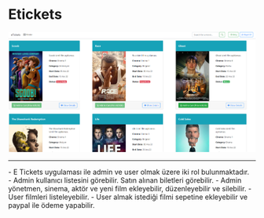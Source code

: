 # Etickets
![Kodluyoruz Logo](images/1.png)
 
<hr/>
- E Tickets uygulaması ile admin ve user olmak üzere iki rol bulunmaktadır. <br>
- Admin kullanıcı listesini görebilir. Satın alınan biletleri görebilir. 
- Admin yönetmen, sinema, aktör ve yeni film ekleyebilir, düzenleyebilir ve silebilir.
- User filmleri listeleyebilir. 
- User almak istediği filmi sepetine ekleyebilir ve paypal ile ödeme yapabilir.

